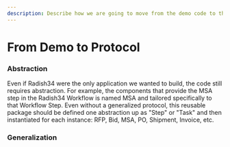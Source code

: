 ```yaml
---
description: Describe how we are going to move from the demo code to the protocol code
---
```


# From Demo to Protocol

### Abstraction

Even if Radish34 were the only application we wanted to build, the code still requires abstraction. For example, the components that provide the MSA step in the Radish34 Workflow is named MSA and tailored specifically to that Workflow Step. Even without a generalized protocol, this reusable package should be defined one abstraction up as "Step" or "Task" and then instantiated for each instance: RFP, Bid, MSA, PO, Shipment, Invoice, etc.

### Generalization



